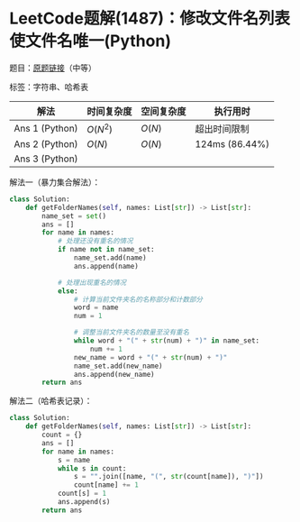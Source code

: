 # LeetCode题解(1487)：修改文件名列表使文件名唯一(Python)

题目：[原题链接](https://leetcode-cn.com/problems/making-file-names-unique/)（中等）

标签：字符串、哈希表

| 解法           | 时间复杂度 | 空间复杂度 | 执行用时       |
| -------------- | ---------- | ---------- | -------------- |
| Ans 1 (Python) | $O(N^2)$   | $O(N)$     | 超出时间限制   |
| Ans 2 (Python) | $O(N)$     | $O(N)$     | 124ms (86.44%) |
| Ans 3 (Python) |            |            |                |

解法一（暴力集合解法）：

```python
class Solution:
    def getFolderNames(self, names: List[str]) -> List[str]:
        name_set = set()
        ans = []
        for name in names:
            # 处理还没有重名的情况
            if name not in name_set:
                name_set.add(name)
                ans.append(name)

            # 处理出现重名的情况
            else:
                # 计算当前文件夹名的名称部分和计数部分
                word = name
                num = 1

                # 调整当前文件夹名的数量至没有重名
                while word + "(" + str(num) + ")" in name_set:
                    num += 1
                new_name = word + "(" + str(num) + ")"
                name_set.add(new_name)
                ans.append(new_name)
        return ans
```

解法二（哈希表记录）：

```python
class Solution:
    def getFolderNames(self, names: List[str]) -> List[str]:
        count = {}
        ans = []
        for name in names:
            s = name
            while s in count:
                s = "".join([name, "(", str(count[name]), ")"])
                count[name] += 1
            count[s] = 1
            ans.append(s)
        return ans
```